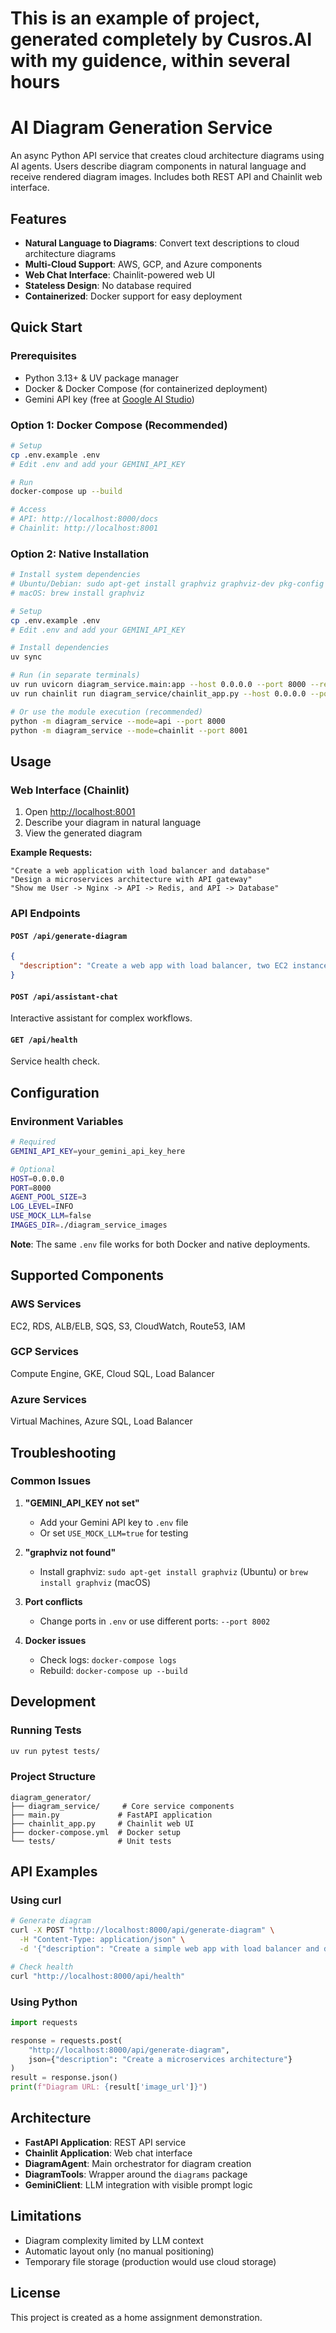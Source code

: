 # This is an example of project, generated completely by Cusros.AI with my guidence, within several hours

# AI Diagram Generation Service

An async Python API service that creates cloud architecture diagrams using AI agents. Users describe diagram components in natural language and receive rendered diagram images. Includes both REST API and Chainlit web interface.

## Features

- **Natural Language to Diagrams**: Convert text descriptions to cloud architecture diagrams
- **Multi-Cloud Support**: AWS, GCP, and Azure components
- **Web Chat Interface**: Chainlit-powered web UI
- **Stateless Design**: No database required
- **Containerized**: Docker support for easy deployment

## Quick Start

### Prerequisites

- Python 3.13+ & UV package manager
- Docker & Docker Compose (for containerized deployment)
- Gemini API key (free at [Google AI Studio](https://makersuite.google.com/))

### Option 1: Docker Compose (Recommended)

```bash
# Setup
cp .env.example .env
# Edit .env and add your GEMINI_API_KEY

# Run
docker-compose up --build

# Access
# API: http://localhost:8000/docs
# Chainlit: http://localhost:8001
```

### Option 2: Native Installation

```bash
# Install system dependencies
# Ubuntu/Debian: sudo apt-get install graphviz graphviz-dev pkg-config
# macOS: brew install graphviz

# Setup
cp .env.example .env
# Edit .env and add your GEMINI_API_KEY

# Install dependencies
uv sync

# Run (in separate terminals)
uv run uvicorn diagram_service.main:app --host 0.0.0.0 --port 8000 --reload
uv run chainlit run diagram_service/chainlit_app.py --host 0.0.0.0 --port 8001

# Or use the module execution (recommended)
python -m diagram_service --mode=api --port 8000
python -m diagram_service --mode=chainlit --port 8001
```

## Usage

### Web Interface (Chainlit)

1. Open <http://localhost:8001>
2. Describe your diagram in natural language
3. View the generated diagram

**Example Requests:**

```
"Create a web application with load balancer and database"
"Design a microservices architecture with API gateway"
"Show me User -> Nginx -> API -> Redis, and API -> Database"
```

### API Endpoints

#### `POST /api/generate-diagram`

```json
{
  "description": "Create a web app with load balancer, two EC2 instances, and RDS database"
}
```

#### `POST /api/assistant-chat`

Interactive assistant for complex workflows.

#### `GET /api/health`

Service health check.

## Configuration

### Environment Variables

```bash
# Required
GEMINI_API_KEY=your_gemini_api_key_here

# Optional
HOST=0.0.0.0
PORT=8000
AGENT_POOL_SIZE=3
LOG_LEVEL=INFO
USE_MOCK_LLM=false
IMAGES_DIR=./diagram_service_images
```

**Note**: The same `.env` file works for both Docker and native deployments.

## Supported Components

### AWS Services

EC2, RDS, ALB/ELB, SQS, S3, CloudWatch, Route53, IAM

### GCP Services

Compute Engine, GKE, Cloud SQL, Load Balancer

### Azure Services

Virtual Machines, Azure SQL, Load Balancer

## Troubleshooting

### Common Issues

1. **"GEMINI_API_KEY not set"**
   - Add your Gemini API key to `.env` file
   - Or set `USE_MOCK_LLM=true` for testing

2. **"graphviz not found"**
   - Install graphviz: `sudo apt-get install graphviz` (Ubuntu) or `brew install graphviz` (macOS)

3. **Port conflicts**
   - Change ports in `.env` or use different ports: `--port 8002`

4. **Docker issues**
   - Check logs: `docker-compose logs`
   - Rebuild: `docker-compose up --build`

## Development

### Running Tests

```bash
uv run pytest tests/
```

### Project Structure

```
diagram_generator/
├── diagram_service/     # Core service components
├── main.py             # FastAPI application
├── chainlit_app.py     # Chainlit web UI
├── docker-compose.yml  # Docker setup
└── tests/              # Unit tests
```

## API Examples

### Using curl

```bash
# Generate diagram
curl -X POST "http://localhost:8000/api/generate-diagram" \
  -H "Content-Type: application/json" \
  -d '{"description": "Create a simple web app with load balancer and database"}'

# Check health
curl "http://localhost:8000/api/health"
```

### Using Python

```python
import requests

response = requests.post(
    "http://localhost:8000/api/generate-diagram",
    json={"description": "Create a microservices architecture"}
)
result = response.json()
print(f"Diagram URL: {result['image_url']}")
```

## Architecture

- **FastAPI Application**: REST API service
- **Chainlit Application**: Web chat interface
- **DiagramAgent**: Main orchestrator for diagram creation
- **DiagramTools**: Wrapper around the `diagrams` package
- **GeminiClient**: LLM integration with visible prompt logic

## Limitations

- Diagram complexity limited by LLM context
- Automatic layout only (no manual positioning)
- Temporary file storage (production would use cloud storage)

## License

This project is created as a home assignment demonstration.
